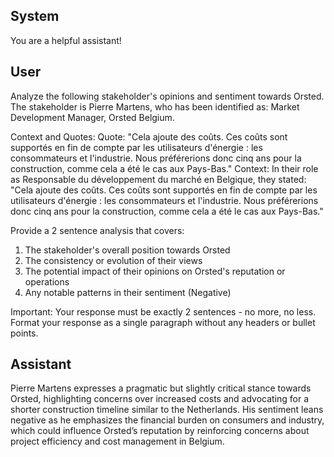 ## System

You are a helpful assistant!

## User


Analyze the following stakeholder's opinions and sentiment towards Orsted. The stakeholder is Pierre Martens, who has been identified as: Market Development Manager, Orsted Belgium.

Context and Quotes:
Quote: "Cela ajoute des coûts. Ces coûts sont supportés en fin de compte par les utilisateurs d'énergie : les consommateurs et l'industrie. Nous préférerions donc cinq ans pour la construction, comme cela a été le cas aux Pays-Bas."
Context: In their role as Responsable du développement du marché en Belgique, they stated: "Cela ajoute des coûts. Ces coûts sont supportés en fin de compte par les utilisateurs d'énergie : les consommateurs et l'industrie. Nous préférerions donc cinq ans pour la construction, comme cela a été le cas aux Pays-Bas."

Provide a 2 sentence analysis that covers:
1. The stakeholder's overall position towards Orsted
2. The consistency or evolution of their views
3. The potential impact of their opinions on Orsted's reputation or operations
4. Any notable patterns in their sentiment (Negative)

Important: Your response must be exactly 2 sentences - no more, no less.
Format your response as a single paragraph without any headers or bullet points.


## Assistant

Pierre Martens expresses a pragmatic but slightly critical stance towards Orsted, highlighting concerns over increased costs and advocating for a shorter construction timeline similar to the Netherlands. His sentiment leans negative as he emphasizes the financial burden on consumers and industry, which could influence Orsted’s reputation by reinforcing concerns about project efficiency and cost management in Belgium.

